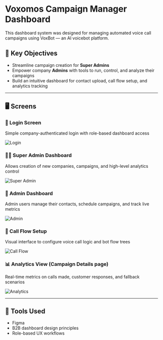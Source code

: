 # Voxomos Campaign Manager Dashboard

This dashboard system was designed for managing automated voice call campaigns using VoxBot — an AI voicebot platform.

## 🧩 Key Objectives
- Streamline campaign creation for **Super Admins**
- Empower company **Admins** with tools to run, control, and analyze their campaigns
- Build an intuitive dashboard for contact upload, call flow setup, and analytics tracking

---

## 🖥️ Screens

### 🔐 Login Screen
Simple company-authenticated login with role-based dashboard access

![Login](Superadmin-login-page.png)

### 🧑‍💼 Super Admin Dashboard
Allows creation of new companies, campaigns, and high-level analytics control

![Super Admin](Superadmin-Dashboard-home-page.png)

### 👥 Admin Dashboard
Admin users manage their contacts, schedule campaigns, and track live metrics

![Admin](Admin-Dashbaord.png)

### 🔁 Call Flow Setup
Visual interface to configure voice call logic and bot flow trees

![Call Flow](Campaign-creation-flow-start.png)

### 📊 Analytics View (Campaign Details page)
Real-time metrics on calls made, customer responses, and fallback scenarios

![Analytics](Campaign-Details-page.png)

---

## 🚀 Tools Used
- Figma
- B2B dashboard design principles
- Role-based UX workflows
